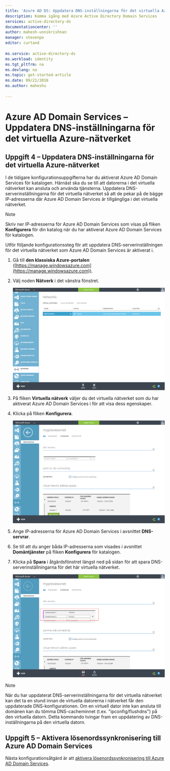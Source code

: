 ```yaml
---
title: 'Azure AD DS: Uppdatera DNS-inställningarna för det virtuella Azure-nätverket | Microsoft Docs'
description: Komma igång med Azure Active Directory Domain Services
services: active-directory-ds
documentationcenter: ''
author: mahesh-unnikrishnan
manager: stevenpo
editor: curtand

ms.service: active-directory-ds
ms.workload: identity
ms.tgt_pltfrm: na
ms.devlang: na
ms.topic: get-started-article
ms.date: 09/21/2016
ms.author: maheshu

---
```

# Azure AD Domain Services – Uppdatera DNS-inställningarna för det virtuella Azure-nätverket
## Uppgift 4 – Uppdatera DNS-inställningarna för det virtuella Azure-nätverket
I de tidigare konfigurationsuppgifterna har du aktiverat Azure AD Domain Services för katalogen. Härnäst ska du se till att datorerna i det virtuella nätverket kan ansluta och använda tjänsterna. Uppdatera DNS-serverinställningarna för det virtuella nätverket så att de pekar på de bägge IP-adresserna där Azure AD Domain Services är tillgängliga i det virtuella nätverket.

> [!NOTE]
> Skriv ner IP-adresserna för Azure AD Domain Services som visas på fliken **Konfigurera** för din katalog när du har aktiverat Azure AD Domain Services för katalogen.
> 
> 

Utför följande konfigurationssteg för att uppdatera DNS-serverinställningen för det virtuella nätverket som Azure AD Domain Services är aktiverat i.

1. Gå till **den klassiska Azure-portalen** ([https://manage.windowsazure.com](https://manage.windowsazure.com)).
2. Välj noden **Nätverk** i det vänstra fönstret.
   
    ![Nod för virtuella nätverk](./media/active-directory-domain-services-getting-started/virtual-network-select.png)
3. På fliken **Virtuella nätverk** väljer du det virtuella nätverket som du har aktiverat Azure AD Domain Services i för att visa dess egenskaper.
4. Klicka på fliken **Konfigurera**.
   
    ![Nod för virtuella nätverk](./media/active-directory-domain-services-getting-started/virtual-network-configure-tab.png)
5. Ange IP-adresserna för Azure AD Domain Services i avsnittet **DNS-servrar**.
6. Se till att du anger båda IP-adresserna som visades i avsnittet **Domäntjänster** på fliken **Konfigurera** för katalogen.
7. Klicka på **Spara** i åtgärdsfönstret längst ned på sidan för att spara DNS-serverinställningarna för det här virtuella nätverket.
   
   ![Uppdatera DNS-serverinställningarna för det virtuella nätverket.](./media/active-directory-domain-services-getting-started/update-dns.png)

> [!NOTE]
> När du har uppdaterat DNS-serverinställningarna för det virtuella nätverket kan det ta en stund innan de virtuella datorerna i nätverket får den uppdaterade DNS-konfigurationen. Om en virtuell dator inte kan ansluta till domänen kan du tömma DNS-cacheminnet (t.ex. "ipconfig/flushdns") på den virtuella datorn. Detta kommando tvingar fram en uppdatering av DNS-inställningarna på den virtuella datorn.
> 
> 

## Uppgift 5 – Aktivera lösenordssynkronisering till Azure AD Domain Services
Nästa konfigurationsåtgärd är att [aktivera lösenordssynkronisering till Azure AD Domain Services](active-directory-ds-getting-started-password-sync.md).

<!--HONumber=Sep16_HO4-->


